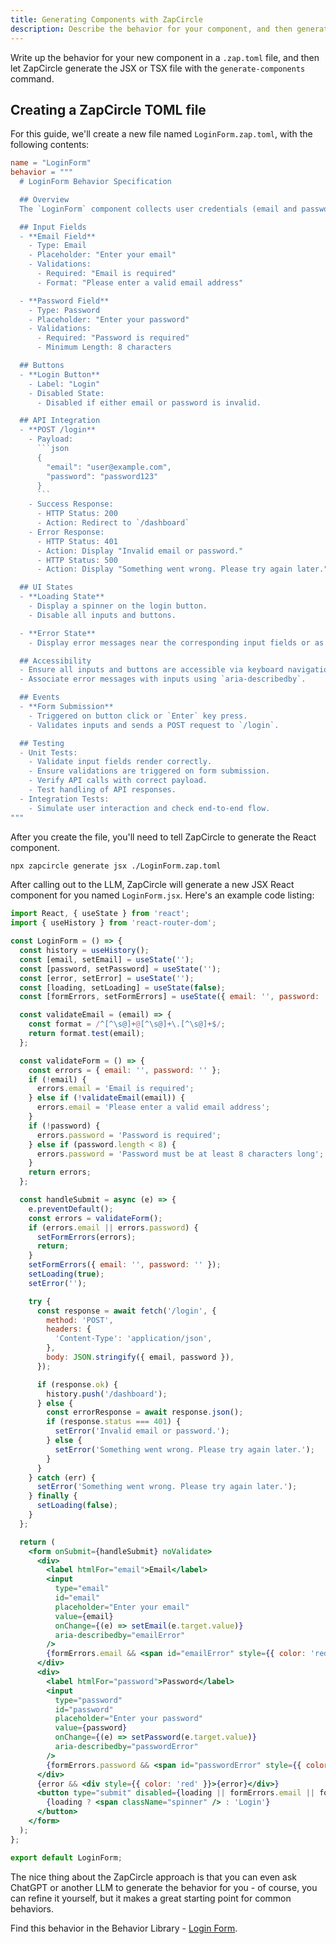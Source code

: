 ```yaml
---
title: Generating Components with ZapCircle
description: Describe the behavior for your component, and then generate the code for the JSX or TSX file
---
```


Write up the behavior for your new component in a `.zap.toml` file, and then let ZapCircle generate the JSX or TSX file with the `generate-components` command.

## Creating a ZapCircle TOML file

For this guide, we'll create a new file named `LoginForm.zap.toml`, with the following contents:

```toml title=LoginForm.zap.toml
name = "LoginForm"
behavior = """
  # LoginForm Behavior Specification

  ## Overview
  The `LoginForm` component collects user credentials (email and password) and submits them to the `/login` API endpoint. It displays error messages for invalid inputs and server-side errors and redirects to a dashboard upon successful login.

  ## Input Fields
  - **Email Field**
    - Type: Email
    - Placeholder: "Enter your email"
    - Validations:
      - Required: "Email is required"
      - Format: "Please enter a valid email address"

  - **Password Field**
    - Type: Password
    - Placeholder: "Enter your password"
    - Validations:
      - Required: "Password is required"
      - Minimum Length: 8 characters

  ## Buttons
  - **Login Button**
    - Label: "Login"
    - Disabled State:
      - Disabled if either email or password is invalid.

  ## API Integration
  - **POST /login**
    - Payload:
      ```json
      {
        "email": "user@example.com",
        "password": "password123"
      }
      ```
    - Success Response:
      - HTTP Status: 200
      - Action: Redirect to `/dashboard`
    - Error Response:
      - HTTP Status: 401
      - Action: Display "Invalid email or password."
      - HTTP Status: 500
      - Action: Display "Something went wrong. Please try again later."

  ## UI States
  - **Loading State**
    - Display a spinner on the login button.
    - Disable all inputs and buttons.

  - **Error State**
    - Display error messages near the corresponding input fields or as a global error message.

  ## Accessibility
  - Ensure all inputs and buttons are accessible via keyboard navigation.
  - Associate error messages with inputs using `aria-describedby`.

  ## Events
  - **Form Submission**
    - Triggered on button click or `Enter` key press.
    - Validates inputs and sends a POST request to `/login`.

  ## Testing
  - Unit Tests:
    - Validate input fields render correctly.
    - Ensure validations are triggered on form submission.
    - Verify API calls with correct payload.
    - Test handling of API responses.
  - Integration Tests:
    - Simulate user interaction and check end-to-end flow.
"""
```

After you create the file, you'll need to tell ZapCircle to generate the React component.

```bash
npx zapcircle generate jsx ./LoginForm.zap.toml
```

After calling out to the LLM, ZapCircle will generate a new JSX React component for you named `LoginForm.jsx`. Here's an example code listing:

```jsx title=LoginForm.jsx
import React, { useState } from 'react';
import { useHistory } from 'react-router-dom';

const LoginForm = () => {
  const history = useHistory();
  const [email, setEmail] = useState('');
  const [password, setPassword] = useState('');
  const [error, setError] = useState('');
  const [loading, setLoading] = useState(false);
  const [formErrors, setFormErrors] = useState({ email: '', password: '' });

  const validateEmail = (email) => {
    const format = /^[^\s@]+@[^\s@]+\.[^\s@]+$/;
    return format.test(email);
  };

  const validateForm = () => {
    const errors = { email: '', password: '' };
    if (!email) {
      errors.email = 'Email is required';
    } else if (!validateEmail(email)) {
      errors.email = 'Please enter a valid email address';
    }
    if (!password) {
      errors.password = 'Password is required';
    } else if (password.length < 8) {
      errors.password = 'Password must be at least 8 characters long';
    }
    return errors;
  };

  const handleSubmit = async (e) => {
    e.preventDefault();
    const errors = validateForm();
    if (errors.email || errors.password) {
      setFormErrors(errors);
      return;
    }
    setFormErrors({ email: '', password: '' });
    setLoading(true);
    setError('');

    try {
      const response = await fetch('/login', {
        method: 'POST',
        headers: {
          'Content-Type': 'application/json',
        },
        body: JSON.stringify({ email, password }),
      });

      if (response.ok) {
        history.push('/dashboard');
      } else {
        const errorResponse = await response.json();
        if (response.status === 401) {
          setError('Invalid email or password.');
        } else {
          setError('Something went wrong. Please try again later.');
        }
      }
    } catch (err) {
      setError('Something went wrong. Please try again later.');
    } finally {
      setLoading(false);
    }
  };

  return (
    <form onSubmit={handleSubmit} noValidate>
      <div>
        <label htmlFor="email">Email</label>
        <input
          type="email"
          id="email"
          placeholder="Enter your email"
          value={email}
          onChange={(e) => setEmail(e.target.value)}
          aria-describedby="emailError"
        />
        {formErrors.email && <span id="emailError" style={{ color: 'red' }}>{formErrors.email}</span>}
      </div>
      <div>
        <label htmlFor="password">Password</label>
        <input
          type="password"
          id="password"
          placeholder="Enter your password"
          value={password}
          onChange={(e) => setPassword(e.target.value)}
          aria-describedby="passwordError"
        />
        {formErrors.password && <span id="passwordError" style={{ color: 'red' }}>{formErrors.password}</span>}
      </div>
      {error && <div style={{ color: 'red' }}>{error}</div>}
      <button type="submit" disabled={loading || formErrors.email || formErrors.password}>
        {loading ? <span className="spinner" /> : 'Login'}
      </button>
    </form>
  );
};

export default LoginForm;
```

The nice thing about the ZapCircle approach is that you can even ask ChatGPT or another LLM to generate the behavior for you - of course, you can refine it yourself, but it makes a great starting point for common behaviors. 

Find this behavior in the Behavior Library - [Login Form](/behaviors/front-end/login-form/).